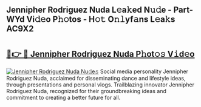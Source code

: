 ## Jennipher Rodriguez Nuda L𝚎a𝚔ed N𝚞𝚍e - Part-WYd Vi𝚍𝚎o P𝚑𝚘tos - H𝚘𝚝 O𝚗𝚕yf𝚊ns L𝚎a𝚔s AC9X2

# <h2><a href="http://kf9dc41.oniu.top/?m=Jennipher+Rodriguez+Nuda">🔗👉 🔴 Jennipher Rodriguez Nuda P𝚑ot𝚘𝚜 V𝚒d𝚎o</a></h2>

[![Jennipher Rodriguez Nuda Nu𝚍e𝚜](https://i.imgur.com/0qMVB7G.gif)](http://kf9dc41.oniu.top/?m=Jennipher+Rodriguez+Nuda)
Social media personality Jennipher Rodriguez Nuda, acclaimed for disseminating dance and lifestyle ideas, through presentations and personal vlogs. Trailblazing innovator Jennipher Rodriguez Nuda, recognized for their groundbreaking ideas and commitment to creating a better future for all.  
